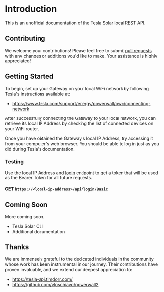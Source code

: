 # Introduction

This is an unofficial documentation of the Tesla Solar local REST API.

## Contributing

We welcome your contributions! Please feel free to submit [pull requests](https://github.com/beardboy/t-tesla/pulls) with any changes or additions you'd like to make. Your assistance is highly appreciated!

## Getting Started

To begin, set up your Gateway on your local WiFi network by following Tesla's instructions available at:

- https://www.tesla.com/support/energy/powerwall/own/connecting-network

After successfully connecting the Gateway to your local network, you can retrieve its local IP Address by checking the list of connected devices on your WiFi router.

Once you have obtained the Gateway's local IP Address, try accessing it from your computer's web browser. You should be able to log in just as you did during Tesla's documentation.

### Testing

Use the local IP Address and [login](local-api/login.md) endpoint to get a token that will be used as the Bearer Token for all future requests.

#### GET `https://<local-ip-address>/api/login/Basic`

## Coming Soon

More coming soon.
- Tesla Solar CLI
- Additional documentation

## Thanks

We are immensely grateful to the dedicated individuals in the community whose work has been instrumental in our journey. Their contributions have proven invaluable, and we extend our deepest appreciation to:

- https://tesla-api.timdorr.com/
- https://github.com/vloschiavo/powerwall2
